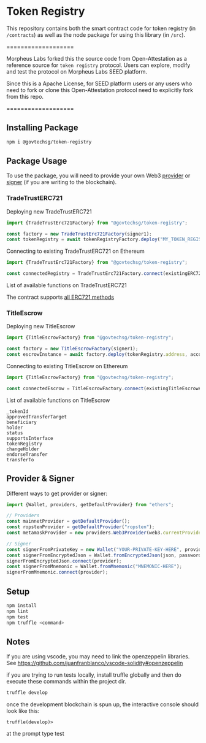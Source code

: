 # Token Registry

This repository contains both the smart contract code for token registry (in `/contracts`) as well as the node package for using this library (in `/src`).

===================

Morpheus Labs forked this the source code from Open-Attestation as a reference source for `token registry` protocol. Users can explore, modify and test the protocol on Morpheus Labs SEED platform.

Since this is a Apache License, for SEED platform users or any users who need to fork or clone this Open-Attestation protocol need to explicitly fork from this repo.

===================

## Installing Package

```sh
npm i @govtechsg/token-registry
```

## Package Usage

To use the package, you will need to provide your own Web3 [provider](https://docs.ethers.io/ethers.js/html/api-providers.html) or [signer](https://docs.ethers.io/ethers.js/html/api-wallet.html) (if you are writing to the blockchain).

### TradeTrustERC721

Deploying new TradeTrustERC721

```ts
import {TradeTrustErc721Factory} from "@govtechsg/token-registry";

const factory = new TradeTrustErc721Factory(signer1);
const tokenRegistry = await tokenRegistryFactory.deploy("MY_TOKEN_REGISTRY", "TKN");
```

Connecting to existing TradeTrustERC721 on Ethereum

```ts
import {TradeTrustErc721Factory} from "@govtechsg/token-registry";

const connectedRegistry = TradeTrustErc721Factory.connect(existingERC721Address, signer1);
```

List of available functions on TradeTrustERC721

The contract supports [all ERC721 methods](http://erc721.org/)

### TitleEscrow

Deploying new TitleEscrow

```ts
import {TitleEscrowFactory} from "@govtechsg/token-registry";

const factory = new TitleEscrowFactory(signer1);
const escrowInstance = await factory.deploy(tokenRegistry.address, account1, account2);
```

Connecting to existing TitleEscrow on Ethereum

```ts
import {TitleEscrowFactory} from "@govtechsg/token-registry";

const connectedEscrow = TitleEscrowFactory.connect(existingTitleEscrowAddress, signer1);
```

List of available functions on TitleEscrow

```text
_tokenId
approvedTransferTarget
beneficiary
holder
status
supportsInterface
tokenRegistry
changeHolder
endorseTransfer
transferTo
```

## Provider & Signer

Different ways to get provider or signer:

```ts
import {Wallet, providers, getDefaultProvider} from "ethers";

// Providers
const mainnetProvider = getDefaultProvider();
const ropstenProvider = getDefaultProvider("ropsten");
const metamaskProvider = new providers.Web3Provider(web3.currentProvider); // Will change network automatically

// Signer
const signerFromPrivateKey = new Wallet("YOUR-PRIVATE-KEY-HERE", provider);
const signerFromEncryptedJson = Wallet.fromEncryptedJson(json, password);
signerFromEncryptedJson.connect(provider);
const signerFromMnemonic = Wallet.fromMnemonic("MNEMONIC-HERE");
signerFromMnemonic.connect(provider);
```

## Setup

```sh
npm install
npm lint
npm test
npm truffle <command>
```

## Notes

If you are using vscode, you may need to link the openzeppelin libraries. See https://github.com/juanfranblanco/vscode-solidity#openzeppelin

if you are trying to run tests locally, install truffle globally and then do execute these commands within the project dir.
```sh
truffle develop
```
once the development blockchain is spun up, the interactive console should look like this:
```
truffle(develop)>
```
at the prompt type test
